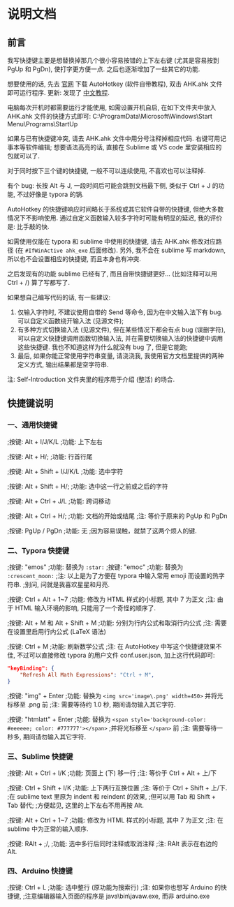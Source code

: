 # 说明文档

## 前言

我写快捷键主要是想替换掉那几个很小容易按错的上下左右键 (尤其是容易按到 PgUp 和 PgDn), 使打字更方便一点. 之后也逐渐增加了一些其它的功能.

想要使用的话, 先去 [官网](https://www.autohotkey.com/) 下载 AutoHotkey (软件自带教程), 双击 AHK.ahk 文件即可运行程序. 更新: 发现了 [中文教程](https://wyagd001.github.io/zh-cn/docs/AutoHotkey.htm).

电脑每次开机时都需要运行才能使用, 如需设置开机自启, 在如下文件夹中放入 AHK.ahk 文件的快捷方式即可:
C:\ProgramData\Microsoft\Windows\Start Menu\Programs\StartUp

如果与已有快捷键冲突, 请去 AHK.ahk 文件中用分号注释掉相应代码.
右键可用记事本等软件编辑; 想要语法高亮的话, 直接在 Sublime 或 VS code 里安装相应的包就可以了.

对于同时按下三个键的快捷键, 一般不可以连续使用, 不喜欢也可以注释掉.

有个 bug: 长按 Alt 与 J, 一段时间后可能会跳到文档最下侧, 类似于 Ctrl + J 的功能, 不过好像是 typora 的锅.

AutoHotkey 的快捷键响应时间略长于系统或其它软件自带的快捷键, 但绝大多数情况下不影响使用.
通过自定义函数输入较多字符时可能有明显的延迟, 我的评价是: 比手敲的快.

如需使用仅能在 typora 和 sublime 中使用的快捷键, 请去 AHK.ahk 修改对应路径 (在 `#IfWinActive ahk_exe` 后面修改).
另外, 我不会在 sublime 写 markdown, 所以也不会设置相应的快捷键, 而且本身也有冲突.

之后发现有的功能 sublime 已经有了, 而且自带快捷键更好... (比如注释可以用 Ctrl + /) 算了写都写了.

如果想自己编写代码的话, 有一些建议:
1. 仅输入字符时, 不建议使用自带的 Send 等命令, 因为在中文输入法下有 bug. 可以自定义函数绕开输入法 (见源文件);
2. 有多种方式切换输入法 (见源文件), 但在某些情况下都会有点 bug (误删字符), 可以自定义快捷键调用函数切换输入法, 并在需要切换输入法的快捷键中调用这些快捷键. 我也不知道这样为什么就没有 bug 了, 但是它能跑;
3. 最后, 如果你能正常使用字符串变量, 请浇浇我, 我使用官方文档里提供的两种定义方式, 输出结果都是空字符串.

注: Self-Introduction 文件夹里的程序用于介绍 (整活) 的场合.




## 快捷键说明

### 一、通用快捷键

;按键: Alt + I/J/K/L
;功能: 上下左右

;按键: Alt + H/;
;功能: 行首行尾

;按键: Alt + Shift + I/J/K/L
;功能: 选中字符

;按键: Alt + Shift + H/;
;功能: 选中这一行之前或之后的字符

;按键: Alt + Ctrl + J/L
;功能: 跨词移动

;按键: Alt + Ctrl + H/;
;功能: 文档的开始或结尾
;注: 等价于原来的 PgUp 和 PgDn

;按键: PgUp / PgDn
;功能: 无
;因为容易误触，就禁了这两个烦人的键.



### 二、Typora 快捷键

;按键: "emos"
;功能: 替换为 `:star:`
;按键: "emoc"
;功能: 替换为 `:crescent_moon:`
;注: 以上是为了方便在 typora 中输入常用 emoji 而设置的热字符串.
;别问, 问就是我喜欢星星和月亮.

;按键: Ctrl + Alt + 1~7
;功能: 修改为 HTML 样式的小标题, 其中 7 为正文
;注: 由于 HTML 输入环境的影响, 只能用了一个奇怪的顺序了.

;按键: Alt + M 和 Alt + Shift + M
;功能: 分别为行内公式和取消行内公式
;注: 需要在设置里启用行内公式 (LaTeX 语法)

;按键: Ctrl + M
;功能: 刷新数学公式
;注: 在 AutoHotkey 中写这个快捷键效果不佳, 不过可以直接修改 typora 的用户文件 conf.user.json, 加上这行代码即可:

```json
"keyBinding": {
    "Refresh All Math Expressions": "Ctrl + M",
}
```




;按键: "img" + Enter
;功能: 替换为 `<img src='image\.png' width=450>` 并将光标移至 .png 前
;注: 需要等待约 1.0 秒, 期间请勿输入其它字符.

;按键: "htmlatt" + Enter
;功能: 替换为 `<span style='background-color: #eeeeee; color: #777777'></span>`
;并将光标移至 `</span>` 前
;注: 需要等待一秒多, 期间请勿输入其它字符.



### 三、Sublime 快捷键

;按键: Alt + Ctrl + I/K
;功能: 页面上 (下) 移一行
;注: 等价于 Ctrl + Alt + 上/下

;按键: Ctrl + Shift + I/K
;功能: 上下两行互换位置
;注: 等价于 Ctrl + Shift + 上/下.
;在 sublime text 里原为 indent 和 reindent 的效果,
;但可以用 Tab 和 Shift + Tab 替代;
;方便起见, 这里的上下左右不用再按 Alt.

;按键: Alt + Ctrl + 1~7
;功能: 修改为 HTML 样式的小标题, 其中 7 为正文
;注: 在 sublime 中为正常的输入顺序.

;按键: RAlt + ;/,
;功能: 选中多行后同时注释或取消注释
;注: RAlt 表示在右边的 Alt.



### 四、Arduino 快捷键

;按键: Ctrl + L
;功能: 选中整行 (原功能为搜索行)
;注: 如果你也想写 Arduino 的快捷键,
;注意编辑器输入页面的程序是 java\bin\javaw.exe, 而非 arduino.exe

